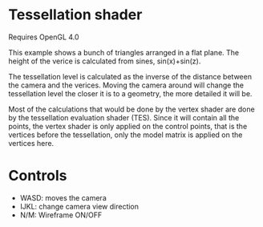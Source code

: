 # Tessellation shader

Requires OpenGL 4.0

This example shows a bunch of triangles arranged in a flat plane. The height of the verice is calculated from sines, sin(x)+sin(z).

The tessellation level is calculated as the inverse of the distance between the camera and the verices. Moving the camera around will change the tessellation level the closer it is to a geometry, the more detailed it will be.

Most of the calculations that would be done by the vertex shader are done by the tessellation evaluation shader (TES).
Since it will contain all the points, the vertex shader is only applied on the control points, that is the vertices before the tessellation, only the model matrix is applied on the vertices here.

# Controls
- WASD: moves the camera
- IJKL: change camera view direction
- N/M: Wireframe ON/OFF
